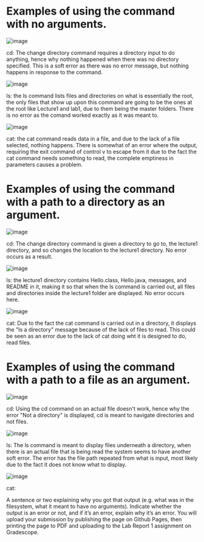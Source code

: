 
# Examples of using the command with no arguments.

![image](https://github.com/HaRa909/cse15l-lab-reports/assets/146860413/24850c81-e0ad-44a4-b9a4-7c5b637932eb)

cd: The change directory command requires a directory input to do anything, hence why nothing happened when there was no directory specified. This is a soft error as there was no error message, but nothing happens in response to the command.

![image](https://github.com/HaRa909/cse15l-lab-reports/assets/146860413/f4103566-3526-4778-bc22-ad135040f692)

ls: the ls command lists files and directories on what is essentially the root, the only files that show up upon this command are going to be the ones at the root like Lecture1 and lab1, due to them being the master folders. There is no error as the comand worked exactly as it was meant to.

![image](https://github.com/HaRa909/cse15l-lab-reports/assets/146860413/241b9d7f-b95e-448a-9484-cacfef37fc89)

cat: the cat command reads data in a file, and due to the lack of a file selected, nothing happens. There is somewhat of an error where the output, requiring the exit command of control v to escape from it due to the fact the cat command needs something to read, the complete emptiness in parameters causes a problem.

# Examples of using the command with a path to a directory as an argument.

![image](https://github.com/HaRa909/cse15l-lab-reports/assets/146860413/dfd08f0a-8fc3-4a06-bcfa-3e5baa9d9100)

cd: The change directory command is given a directory to go to, the lecture1 directory, and so changes the location to the lecture1 directory. No error occurs as a result.

![image](https://github.com/HaRa909/cse15l-lab-reports/assets/146860413/e58e89e8-4d85-4e87-b89c-78d36eae579b)

ls: the lecture1 directory contains Hello.class, Hello.java, messages, and README in it, making it so that when the ls command is carried out, all files and directories inside the lecture1 folder are displayed. No error occurs here.

![image](https://github.com/HaRa909/cse15l-lab-reports/assets/146860413/ad9c5a9c-d447-48c7-99ce-fb6f5471dfa2)

cat: Due to the fact the cat command is carried out in a directory, it displays the "Is a directory" message because of the lack of files to read. This could be seen as an error due to the lack of cat doing wht it is designed to do, read files.

# Examples of using the command with a path to a file as an argument.

![image](https://github.com/HaRa909/cse15l-lab-reports/assets/146860413/b25d9c0a-f035-43bb-9b5e-f6ef2aaeed35)

cd: Using the cd command on an actual file doesn't work, hence why the error "Not a directory" is displayed, cd is meant to navigate directories and not files.

![image](https://github.com/HaRa909/cse15l-lab-reports/assets/146860413/160fca75-ebbc-47cd-b44f-8cb07a12df3a)

ls: The ls command is meant to display files underneath a directory, when there is an actual file that is being read the system seems to have another soft error. The error has the file path repeated from what is input, most likely due to the fact it does not know what to display.

![image](https://github.com/HaRa909/cse15l-lab-reports/assets/146860413/3aa9537f-c312-43bd-8127-5fcbeeeda40f)

cat: 




A sentence or two explaining why you got that output (e.g. what was in the filesystem, what it meant to have no arguments).
Indicate whether the output is an error or not, and if it’s an error, explain why it’s an error.
You will upload your submission by publishing the page on Github Pages, then printing the page to PDF and uploading to the Lab Report 1 assignment on Gradescope.

